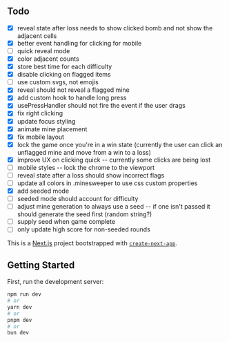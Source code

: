 ## Todo

- [x] reveal state after loss needs to show clicked bomb and not show the adjacent cells
- [x] better event handling for clicking for mobile
- [ ] quick reveal mode
- [x] color adjacent counts
- [x] store best time for each difficulty
- [x] disable clicking on flagged items
- [ ] use custom svgs, not emojis
- [x] reveal should not reveal a flagged mine
- [x] add custom hook to handle long press
- [x] usePressHandler should not fire the event if the user drags
- [x] fix right clicking
- [x] update focus styling
- [x] animate mine placement
- [x] fix mobile layout
- [x] lock the game once you're in a win state (currently the user can click an unflagged mine and move from a win to a loss)
- [x] improve UX on clicking quick -- currently some clicks are being lost
- [ ] mobile styles -- lock the chrome to the viewport
- [ ] reveal state after a loss should show incorrect flags
- [ ] update all colors in .minesweeper to use css custom properties
- [x] add seeded mode
- [ ] seeded mode should account for difficulty
- [ ] adjust mine generation to always use a seed -- if one isn't passed it should generate the seed first (random string?)
- [ ] supply seed when game complete
- [ ] only update high score for non-seeded rounds

This is a [Next.js](https://nextjs.org) project bootstrapped with [`create-next-app`](https://nextjs.org/docs/app/api-reference/cli/create-next-app).

## Getting Started

First, run the development server:

```bash
npm run dev
# or
yarn dev
# or
pnpm dev
# or
bun dev
```
